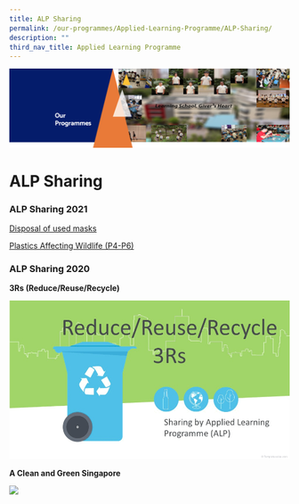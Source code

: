 ```yaml
---
title: ALP Sharing
permalink: /our-programmes/Applied-Learning-Programme/ALP-Sharing/
description: ""
third_nav_title: Applied Learning Programme
---
```

![](/images/OurProgrammes1.png)

ALP Sharing
===========

### **ALP Sharing 2021**

[Disposal of used masks](/files/2021%20ALP%20Sharing%202%20-%20DIsposal%20of%20used%20masks.pdf)

[Plastics Affecting Wildlife (P4-P6)](/files/ALP%20sharing%20-Plastics%20affecting%20Wildlife%20P4-6.pdf)

### **ALP Sharing 2020**  
  
<b>3Rs (Reduce/Reuse/Recycle)</b>


![](/images/3Rs.gif)



<b>A Clean and Green Singapore</b>

![](/images/Clean%20and%20Green.gif)